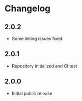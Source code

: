 # Changelog

## 2.0.2
- Some linting issues fixed

## 2.0.1
- Repository initialized and CI test

## 2.0.0
- Initial public release

